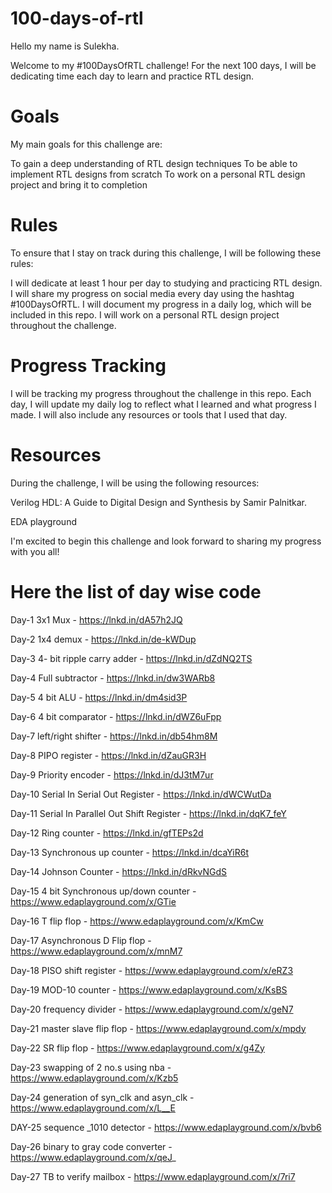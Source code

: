 # 100-days-of-rtl
Hello my name is Sulekha.

Welcome to my #100DaysOfRTL challenge! For the next 100 days, I will be dedicating time each day to learn and practice RTL design.

# Goals
My main goals for this challenge are:

To gain a deep understanding of RTL design techniques
To be able to implement RTL designs from scratch
To work on a personal RTL design project and bring it to completion

# Rules
To ensure that I stay on track during this challenge, I will be following these rules:

I will dedicate at least 1 hour per day to studying and practicing RTL design.
I will share my progress on social media every day using the hashtag #100DaysOfRTL.
I will document my progress in a daily log, which will be included in this repo.
I will work on a personal RTL design project throughout the challenge.

# Progress Tracking
I will be tracking my progress throughout the challenge in this repo. Each day, I will update my daily log to reflect what I learned and what progress I made. I will also include any resources or tools that I used that day.

# Resources
During the challenge, I will be using the following resources:

Verilog HDL: A Guide to Digital Design and Synthesis by Samir Palnitkar.

EDA playground

I'm excited to begin this challenge and look forward to sharing my progress with you all!

# Here the list of day wise code 
Day-1  3x1 Mux -  https://lnkd.in/dA57h2JQ

Day-2  1x4 demux - https://lnkd.in/de-kWDup

Day-3  4- bit ripple carry adder - https://lnkd.in/dZdNQ2TS

Day-4 Full subtractor - https://lnkd.in/dw3WARb8

Day-5 4 bit ALU - https://lnkd.in/dm4sid3P

Day-6 4 bit comparator - https://lnkd.in/dWZ6uFpp

Day-7 left/right shifter - https://lnkd.in/db54hm8M

Day-8 PIPO register - https://lnkd.in/dZauGR3H

Day-9 Priority encoder - https://lnkd.in/dJ3tM7ur

Day-10 Serial In Serial Out Register - https://lnkd.in/dWCWutDa

Day-11 Serial In Parallel Out Shift Register - https://lnkd.in/dqK7_feY

Day-12 Ring counter -  https://lnkd.in/gfTEPs2d

Day-13 Synchronous up counter -  https://lnkd.in/dcaYiR6t

Day-14 Johnson Counter - https://lnkd.in/dRkvNGdS

Day-15 4 bit Synchronous up/down counter -https://www.edaplayground.com/x/GTie

Day-16  T flip flop - https://www.edaplayground.com/x/KmCw

Day-17 Asynchronous D Flip flop - https://www.edaplayground.com/x/mnM7

 Day-18 PISO shift register - https://www.edaplayground.com/x/eRZ3
 
 Day-19 MOD-10 counter - https://www.edaplayground.com/x/KsBS
 
 Day-20 frequency divider - https://www.edaplayground.com/x/geN7
 
 Day-21 master slave flip flop - https://www.edaplayground.com/x/mpdy
 
 Day-22  SR flip flop - https://www.edaplayground.com/x/g4Zy

Day-23 swapping of 2 no.s using nba - https://www.edaplayground.com/x/Kzb5

Day-24 generation of syn_clk and  asyn_clk - https://www.edaplayground.com/x/L__E

DAY-25 sequence _1010 detector - https://www.edaplayground.com/x/bvb6

Day-26 binary to gray code  converter - https://www.edaplayground.com/x/qeJ_

Day-27 TB to verify mailbox - https://www.edaplayground.com/x/7ri7
